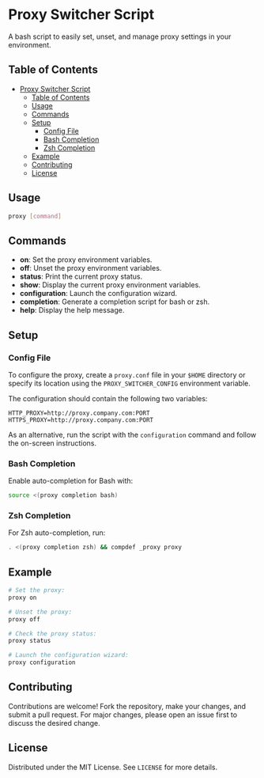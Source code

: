 # Proxy Switcher Script

A bash script to easily set, unset, and manage proxy settings in your environment.

## Table of Contents

- [Proxy Switcher Script](#proxy-switcher-script)
  - [Table of Contents](#table-of-contents)
  - [Usage](#usage)
  - [Commands](#commands)
  - [Setup](#setup)
    - [Config File](#config-file)
    - [Bash Completion](#bash-completion)
    - [Zsh Completion](#zsh-completion)
  - [Example](#example)
  - [Contributing](#contributing)
  - [License](#license)

## Usage

```bash
proxy [command]
```

## Commands

- **on**: Set the proxy environment variables.
- **off**: Unset the proxy environment variables.
- **status**: Print the current proxy status.
- **show**: Display the current proxy environment variables.
- **configuration**: Launch the configuration wizard.
- **completion**: Generate a completion script for bash or zsh.
- **help**: Display the help message.

## Setup

### Config File

To configure the proxy, create a `proxy.conf` file in your `$HOME` directory or specify its location using the `PROXY_SWITCHER_CONFIG` environment variable.

The configuration should contain the following two variables:

```text
HTTP_PROXY=http://proxy.company.com:PORT
HTTPS_PROXY=http://proxy.company.com:PORT
```

As an alternative, run the script with the `configuration` command and follow the on-screen instructions.

### Bash Completion

Enable auto-completion for Bash with:

```bash
source <(proxy completion bash)
```

### Zsh Completion

For Zsh auto-completion, run:

```bash
. <(proxy completion zsh) && compdef _proxy proxy
```

## Example

```bash
# Set the proxy:
proxy on

# Unset the proxy:
proxy off

# Check the proxy status:
proxy status

# Launch the configuration wizard:
proxy configuration
```

## Contributing

Contributions are welcome! Fork the repository, make your changes, and submit a pull request. For major changes, please open an issue first to discuss the desired change.

## License

Distributed under the MIT License. See `LICENSE` for more details.
